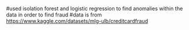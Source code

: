 #used isolation forest and logistic regression to find anomalies within the data in order to find fraud
#data is from https://www.kaggle.com/datasets/mlg-ulb/creditcardfraud
